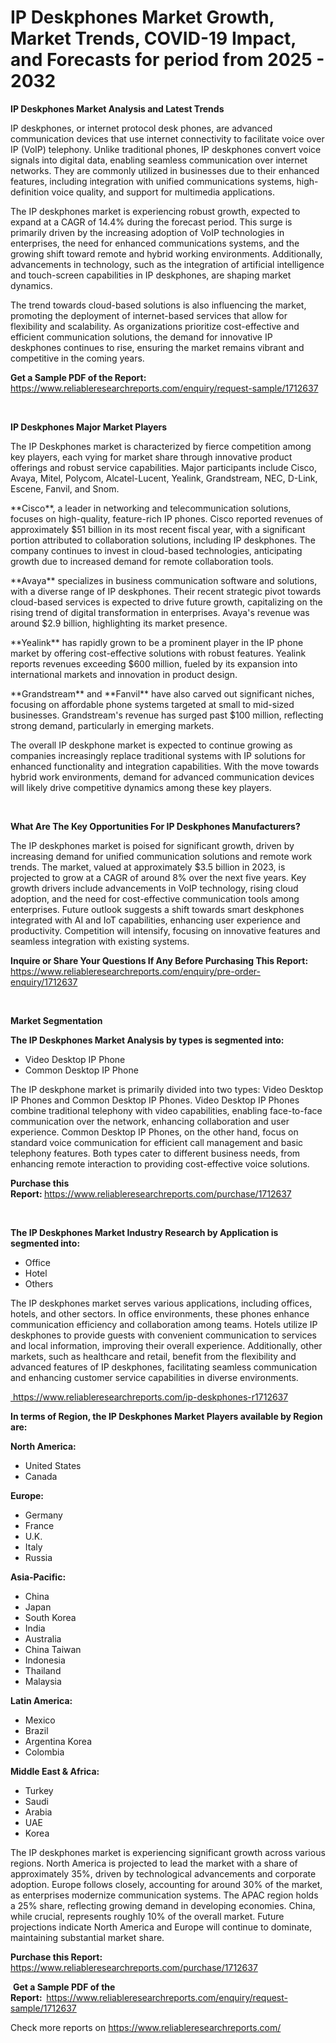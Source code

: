 <p><h1>IP Deskphones Market Growth, Market Trends, COVID-19 Impact, and Forecasts for period from 2025 - 2032</h1></p><p><strong>IP Deskphones Market Analysis and Latest Trends</strong></p>
<p><p>IP deskphones, or internet protocol desk phones, are advanced communication devices that use internet connectivity to facilitate voice over IP (VoIP) telephony. Unlike traditional phones, IP deskphones convert voice signals into digital data, enabling seamless communication over internet networks. They are commonly utilized in businesses due to their enhanced features, including integration with unified communications systems, high-definition voice quality, and support for multimedia applications.</p><p>The IP deskphones market is experiencing robust growth, expected to expand at a CAGR of 14.4% during the forecast period. This surge is primarily driven by the increasing adoption of VoIP technologies in enterprises, the need for enhanced communications systems, and the growing shift toward remote and hybrid working environments. Additionally, advancements in technology, such as the integration of artificial intelligence and touch-screen capabilities in IP deskphones, are shaping market dynamics.</p><p>The trend towards cloud-based solutions is also influencing the market, promoting the deployment of internet-based services that allow for flexibility and scalability. As organizations prioritize cost-effective and efficient communication solutions, the demand for innovative IP deskphones continues to rise, ensuring the market remains vibrant and competitive in the coming years.</p></p>
<p><strong>Get a Sample PDF of the Report:&nbsp;</strong> <a href="https://www.reliableresearchreports.com/enquiry/request-sample/1712637?utm_campaign=2221&utm_medium=2&utm_source=Github&utm_content=ia&utm_term=07022025&utm_id=ip-deskphones">https://www.reliableresearchreports.com/enquiry/request-sample/1712637</a></p>
<p>&nbsp;</p>
<p><strong>IP Deskphones Major Market Players</strong></p>
<p><p>The IP Deskphones market is characterized by fierce competition among key players, each vying for market share through innovative product offerings and robust service capabilities. Major participants include Cisco, Avaya, Mitel, Polycom, Alcatel-Lucent, Yealink, Grandstream, NEC, D-Link, Escene, Fanvil, and Snom.</p><p>**Cisco**, a leader in networking and telecommunication solutions, focuses on high-quality, feature-rich IP phones. Cisco reported revenues of approximately $51 billion in its most recent fiscal year, with a significant portion attributed to collaboration solutions, including IP deskphones. The company continues to invest in cloud-based technologies, anticipating growth due to increased demand for remote collaboration tools.</p><p>**Avaya** specializes in business communication software and solutions, with a diverse range of IP deskphones. Their recent strategic pivot towards cloud-based services is expected to drive future growth, capitalizing on the rising trend of digital transformation in enterprises. Avaya's revenue was around $2.9 billion, highlighting its market presence.</p><p>**Yealink** has rapidly grown to be a prominent player in the IP phone market by offering cost-effective solutions with robust features. Yealink reports revenues exceeding $600 million, fueled by its expansion into international markets and innovation in product design.</p><p>**Grandstream** and **Fanvil** have also carved out significant niches, focusing on affordable phone systems targeted at small to mid-sized businesses. Grandstream's revenue has surged past $100 million, reflecting strong demand, particularly in emerging markets.</p><p>The overall IP deskphone market is expected to continue growing as companies increasingly replace traditional systems with IP solutions for enhanced functionality and integration capabilities. With the move towards hybrid work environments, demand for advanced communication devices will likely drive competitive dynamics among these key players.</p></p>
<p>&nbsp;</p>
<p><strong>What Are The Key Opportunities For IP Deskphones Manufacturers?</strong></p>
<p><p>The IP deskphones market is poised for significant growth, driven by increasing demand for unified communication solutions and remote work trends. The market, valued at approximately $3.5 billion in 2023, is projected to grow at a CAGR of around 8% over the next five years. Key growth drivers include advancements in VoIP technology, rising cloud adoption, and the need for cost-effective communication tools among enterprises. Future outlook suggests a shift towards smart deskphones integrated with AI and IoT capabilities, enhancing user experience and productivity. Competition will intensify, focusing on innovative features and seamless integration with existing systems.</p></p>
<p><strong>Inquire or Share Your Questions If Any Before Purchasing This Report:</strong> <a href="https://www.reliableresearchreports.com/enquiry/pre-order-enquiry/1712637?utm_campaign=2221&utm_medium=2&utm_source=Github&utm_content=ia&utm_term=07022025&utm_id=ip-deskphones">https://www.reliableresearchreports.com/enquiry/pre-order-enquiry/1712637</a></p>
<p>&nbsp;</p>
<p><strong>Market Segmentation</strong></p>
<p><strong>The IP Deskphones Market Analysis by types is segmented into:</strong></p>
<p><ul><li>Video Desktop IP Phone</li><li>Common Desktop IP Phone</li></ul></p>
<p><p>The IP deskphone market is primarily divided into two types: Video Desktop IP Phones and Common Desktop IP Phones. Video Desktop IP Phones combine traditional telephony with video capabilities, enabling face-to-face communication over the network, enhancing collaboration and user experience. Common Desktop IP Phones, on the other hand, focus on standard voice communication for efficient call management and basic telephony features. Both types cater to different business needs, from enhancing remote interaction to providing cost-effective voice solutions.</p></p>
<p><strong>Purchase this Report:&nbsp;</strong><a href="https://www.reliableresearchreports.com/purchase/1712637?utm_campaign=2221&utm_medium=2&utm_source=Github&utm_content=ia&utm_term=07022025&utm_id=ip-deskphones">https://www.reliableresearchreports.com/purchase/1712637</a></p>
<p>&nbsp;</p>
<p><strong>The IP Deskphones Market Industry Research by Application is segmented into:</strong></p>
<p><ul><li>Office</li><li>Hotel</li><li>Others</li></ul></p>
<p><p>The IP deskphones market serves various applications, including offices, hotels, and other sectors. In office environments, these phones enhance communication efficiency and collaboration among teams. Hotels utilize IP deskphones to provide guests with convenient communication to services and local information, improving their overall experience. Additionally, other markets, such as healthcare and retail, benefit from the flexibility and advanced features of IP deskphones, facilitating seamless communication and enhancing customer service capabilities in diverse environments.</p></p>
<p><a href="https://www.reliableresearchreports.com/ip-deskphones-r1712637?utm_campaign=2221&utm_medium=2&utm_source=Github&utm_content=ia&utm_term=07022025&utm_id=ip-deskphones">&nbsp;https://www.reliableresearchreports.com/ip-deskphones-r1712637</a></p>
<p><strong>In terms of Region, the IP Deskphones Market Players available by Region are:</strong></p>
<p>
    <p> <strong> North America: </strong>
        <ul>
            <li>United States</li>
            <li>Canada</li>
        </ul>
        </p> 
    <p> <strong> Europe: </strong>
        <ul>
            <li>Germany</li>
            <li>France</li>
            <li>U.K.</li>
            <li>Italy</li>
            <li>Russia</li>
        </ul>
        </p> 
    <p> <strong> Asia-Pacific: </strong>
        <ul>
            <li>China</li>
            <li>Japan</li>
            <li>South Korea</li>
            <li>India</li>
            <li>Australia</li>
            <li>China Taiwan</li>
            <li>Indonesia</li>
            <li>Thailand</li>
            <li>Malaysia</li>
        </ul>
        </p> 
    <p> <strong> Latin America: </strong>
        <ul>
            <li>Mexico</li>
            <li>Brazil</li>
            <li>Argentina Korea</li>
            <li>Colombia</li>
        </ul>
        </p> 
    <p> <strong> Middle East & Africa: </strong>
        <ul>
            <li>Turkey</li>
            <li>Saudi</li>
            <li>Arabia</li>
            <li>UAE</li>
            <li>Korea</li>
        </ul>
    </p>
    </p>
<p><p>The IP deskphones market is experiencing significant growth across various regions. North America is projected to lead the market with a share of approximately 35%, driven by technological advancements and corporate adoption. Europe follows closely, accounting for around 30% of the market, as enterprises modernize communication systems. The APAC region holds a 25% share, reflecting growing demand in developing economies. China, while crucial, represents roughly 10% of the overall market. Future projections indicate North America and Europe will continue to dominate, maintaining substantial market share.</p></p>
<p><strong>Purchase this Report: </strong><a href="https://www.reliableresearchreports.com/purchase/1712637?utm_campaign=2221&utm_medium=2&utm_source=Github&utm_content=ia&utm_term=07022025&utm_id=ip-deskphones">https://www.reliableresearchreports.com/purchase/1712637</a></p>
<p>&nbsp;<strong>Get a Sample PDF of the Report:&nbsp;&nbsp;</strong><a href="https://www.reliableresearchreports.com/enquiry/request-sample/1712637?utm_campaign=2221&utm_medium=2&utm_source=Github&utm_content=ia&utm_term=07022025&utm_id=ip-deskphones">https://www.reliableresearchreports.com/enquiry/request-sample/1712637</a></p>
<p><strong></strong></p>
<p>Check more reports on <a href="https://www.reliableresearchreports.com/?utm_campaign=2221&utm_medium=2&utm_source=Github&utm_content=ia&utm_term=07022025&utm_id=ip-deskphones">https://www.reliableresearchreports.com/</a></p>